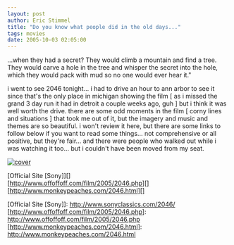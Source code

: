```yaml
---
layout: post
author: Eric Stimmel
title: "Do you know what people did in the old days..."
tags: movies
date: 2005-10-03 02:05:00
--- 
```



...when they had a secret? They would climb a mountain and find a tree. They would carve a hole in the tree and whisper the secret into the hole, which they would pack with mud so no one would ever hear it."

i went to see 2046 tonight... i had to drive an hour to ann arbor to see it since that's the only place in michigan showing the film [ as i missed the grand 3 day run it had in detroit a couple weeks ago, guh ] but i think it was well worth the drive. there are some odd moments in the film [ corny lines and situations ] that took me out of it, but the imagery and music and themes are so beautiful. i won't review it here, but there are some links to follow below if you want to read some things... not comprehensive or all positive, but they're fair... and there were people who walked out while i was watching it too... but i couldn't have been moved from my seat.

[![cover](.\images\posts\2005-10-03-do-you-know-what-people-did-in-the-old-days\39m.jpg)][1]

[Official Site [Sony]][]  
[http://www.offoffoff.com/film/2005/2046.php][]  
[http://www.monkeypeaches.com/2046.html][]

  [cover]: http://ia.imdb.com/media/imdb/01/I/65/75/39m.jpg
  [1]: http://www.imdb.com/title/tt0212712/photogallery
  [Official Site [Sony]]: http://www.sonyclassics.com/2046/
  [http://www.offoffoff.com/film/2005/2046.php]: http://www.offoffoff.com/film/2005/2046.php
  [http://www.monkeypeaches.com/2046.html]: http://www.monkeypeaches.com/2046.html

